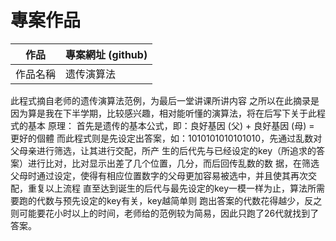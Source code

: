 # 專案作品

作品     |  專案網址 (github)
---------|-------------------------------
作品名稱  |  遗传演算法

此程式摘自老师的遗传演算法范例，为最后一堂讲课所讲内容
之所以在此摘录是因为算是我在下半学期，比较感兴趣，相对能听懂的演算法，将在后写下关于此程式的基本
原理：
首先是遗传的基本公式，即：良好基因 (父) + 良好基因 (母) = 更好的個體
而此程式则是先设定出答案，如：1010101010101010，先通过乱数对父母亲进行筛选，让其进行交配，所产
生的后代先与已经设定的key（所追求的答案）进行比对，比对显示出差了几个位置，几分，而后回传乱数的数
据，在筛选父母时通过设定，使得有相应位置数字的父母更加容易被选中，并且使其再次交配，重复以上流程
直至达到诞生的后代与最先设定的key一模一样为止，算法所需要跑的代数与预先设定的key有关，key越简单则
跑出答案的代数花得越少，反之则可能要花小时以上的时间，老师给的范例较为简易，因此只跑了26代就找到了
答案。



